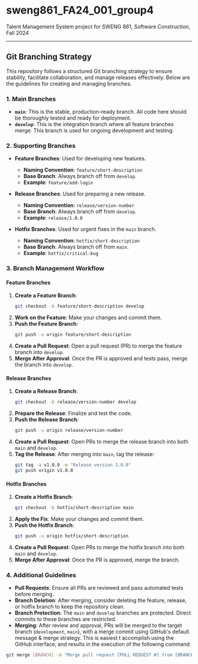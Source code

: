 # sweng861_FA24_001_group4
Talent Management System project for SWENG 861, Software Construction, Fall 2024

---

## Git Branching Strategy

This repository follows a structured Git branching strategy to ensure stability, facilitate collaboration, and manage releases effectively. Below are the guidelines for creating and managing branches.

### 1. Main Branches

- **`main`**: This is the stable, production-ready branch. All code here should be thoroughly tested and ready for deployment.
- **`develop`**: This is the integration branch where all feature branches merge. This branch is used for ongoing development and testing.

### 2. Supporting Branches

- **Feature Branches**: Used for developing new features.
  - **Naming Convention**: `feature/short-description`
  - **Base Branch**: Always branch off from `develop`.
  - **Example**: `feature/add-login`

- **Release Branches**: Used for preparing a new release.
  - **Naming Convention**: `release/version-number`
  - **Base Branch**: Always branch off from `develop`.
  - **Example**: `release/1.0.0`

- **Hotfix Branches**: Used for urgent fixes in the `main` branch.
  - **Naming Convention**: `hotfix/short-description`
  - **Base Branch**: Always branch off from `main`.
  - **Example**: `hotfix/critical-bug`

### 3. Branch Management Workflow

#### Feature Branches
1. **Create a Feature Branch**:
   ```bash
   git checkout -b feature/short-description develop
   ```
2. **Work on the Feature**: Make your changes and commit them.
3. **Push the Feature Branch**:
   ```bash
   git push -u origin feature/short-description
   ```
4. **Create a Pull Request**: Open a pull request (PR) to merge the feature branch into `develop`.
5. **Merge After Approval**: Once the PR is approved and tests pass, merge the branch into `develop`.

#### Release Branches
1. **Create a Release Branch**:
   ```bash
   git checkout -b release/version-number develop
   ```
2. **Prepare the Release**: Finalize and test the code.
3. **Push the Release Branch**:
   ```bash
   git push -u origin release/version-number
   ```
4. **Create a Pull Request**: Open PRs to merge the release branch into both `main` and `develop`.
5. **Tag the Release**: After merging into `main`, tag the release:
   ```bash
   git tag -a v1.0.0 -m "Release version 1.0.0"
   git push origin v1.0.0
   ```

#### Hotfix Branches
1. **Create a Hotfix Branch**:
   ```bash
   git checkout -b hotfix/short-description main
   ```
2. **Apply the Fix**: Make your changes and commit them.
3. **Push the Hotfix Branch**:
   ```bash
   git push -u origin hotfix/short-description
   ```
4. **Create a Pull Request**: Open PRs to merge the hotfix branch into both `main` and `develop`.
5. **Merge After Approval**: Once the PR is approved, merge the branch.

### 4. Additional Guidelines

- **Pull Requests**: Ensure all PRs are reviewed and pass automated tests before merging.
- **Branch Deletion**: After merging, consider deleting the feature, release, or hotfix branch to keep the repository clean.
- **Branch Protection**: The `main` and `develop` branches are protected. Direct commits to these branches are restricted.
- **Merging**: After review and approval, PRs will be merged to the target branch (`development`, `main`), with a merge commit using GitHub's default message & merge strategy. This is easiest t accomplish using the GitHub interface, and results in the execution of the following command:
```bash
git merge [BRANCH] -m "Merge pull request [PULL REQUEST #] from [BRANCH]" --no-ff
```